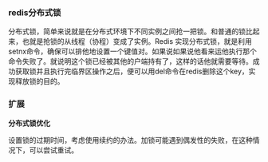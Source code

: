 ### redis分布式锁

分布式锁，简单来说就是在分布式环境下不同实例之间抢一把锁。和普通的锁比起来，也就是抢锁的从线程（协程）变成了实例。Redis 实现分布式锁，就是利用setnx命令，确保可以排他地设置一个键值对。如果说如果说他看来运他执行那个命令失败了。就说明这个锁已经被其他的户端持有了，这样的话他就需要等待。成功获取锁并且执行完临界区操作之后，便可以用del命令在redis删除这个key，实现释放锁的目的。

### 扩展

**分布式锁优化**

设置锁的过期时间，考虑使用续约的办法。加锁可能遇到偶发性的失败，在这种情况下，可以尝试重试。
